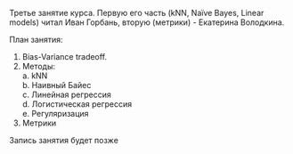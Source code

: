 Третье занятие курса. Первую его часть (kNN, Naïve Bayes, Linear models) читал Иван Горбань, вторую (метрики) - Екатерина Володкина.  

План занятия:
1. Bias-Variance tradeoff.  
2. Методы:  
	a. kNN  
	b. Наивный Байес  
	c. Линейная регрессия  
	d. Логистическая регрессия  
	e. Регуляризация  
3. Метрики  

Запись занятия будет позже
